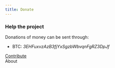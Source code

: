 ```yaml
---
title: Donate
---
```


### Help the project

Donations of money can be sent through: 

* BTC: *3EHFuxvzAzB3fjYxSgzbWbvqnFgRZ3DpJf*


<link rel="stylesheet" type="text/css" href="controls/styles.css">

<div class="hotlink"><a id="visitContribute" href="https://github.com/LimmychAbbil/NoRT/">Contribute</a></div>
<div class="hotlink">About</div>